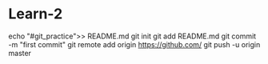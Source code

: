 # Learn-2
echo "#git_practice">> README.md
git init
git add README.md
git commit -m "first commit"
git remote add origin https://github.com/
git push -u origin master


